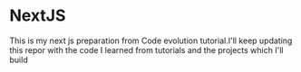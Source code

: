 # NextJS
This is my next js preparation from Code evolution tutorial.I'll keep updating this repor with the code I learned from tutorials and the projects
which I'll build 
